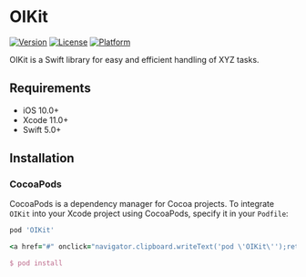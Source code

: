 # OIKit

[![Version](https://img.shields.io/cocoapods/v/OIKit.svg?style=flat)](https://cocoapods.org/pods/OIKit)
[![License](https://img.shields.io/cocoapods/l/OIKit.svg?style=flat)](https://cocoapods.org/pods/OIKit)
[![Platform](https://img.shields.io/cocoapods/p/OIKit.svg?style=flat)](https://cocoapods.org/pods/OIKit)

OIKit is a Swift library for easy and efficient handling of XYZ tasks.

## Requirements

- iOS 10.0+
- Xcode 11.0+
- Swift 5.0+

## Installation

### CocoaPods

CocoaPods is a dependency manager for Cocoa projects. To integrate `OIKit` into your Xcode project using CocoaPods, specify it in your `Podfile`:

```ruby
pod 'OIKit'

<a href="#" onclick="navigator.clipboard.writeText('pod \'OIKit\'');return false;"><img src="https://img.shields.io/badge/Copy%20to%20clipboard-green?logo=clipboard&style=flat"></a>

$ pod install
